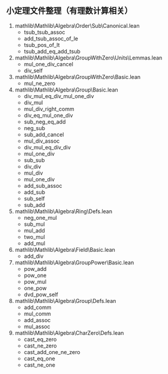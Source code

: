 ## 小定理文件整理（有理数计算相关）

1. mathlib\Mathlib\Algebra\Order\Sub\Canonical.lean
   * tsub_tsub_assoc
   * add_tsub_assoc_of_le
   * tsub_pos_of_lt
   * tsub_add_eq_add_tsub
2. mathlib\Mathlib\Algebra\GroupWithZero\Units\Lemmas.lean
   * mul_one_div_cancel
   * div_self
3. mathlib\Mathlib\Algebra\GroupWithZero\Basic.lean
   * mul_ne_zero
4. mathlib\Mathlib\Algebra\Group\Basic.lean
   * div_mul_eq_div_mul_one_div
   * div_mul
   * mul_div_right_comm
   * div_eq_mul_one_div
   * sub_neg_eq_add
   * neg_sub
   * sub_add_cancel
   * mul_div_assoc
   * div_mul_eq_div_div
   * mul_one_div
   * sub_sub
   * div_div
   * mul_div
   * mul_one_div
   * add_sub_assoc
   * add_sub
   * sub_self
   * sub_add
5. mathlib\Mathlib\Algebra\Ring\Defs.lean
   * neg_one_mul
   * sub_mul
   * mul_add
   * two_mul
   * add_mul
6. mathlib\Mathlib\Algebra\Field\Basic.lean
   * add_div
7. mathlib\Mathlib\Algebra\GroupPower\Basic.lean
   * pow_add
   * pow_one
   * pow_mul
   * one_pow
   * dvd_pow_self
8. mathlib\Mathlib\Algebra\Group\Defs.lean
   * add_comm
   * mul_comm
   * add_assoc
   * mul_assoc
9. mathlib\Mathlib\Algebra\CharZero\Defs.lean
   * cast_eq_zero
   * cast_ne_zero
   * cast_add_one_ne_zero
   * cast_eq_one
   * cast_ne_one



